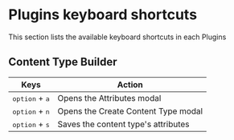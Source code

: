 # Plugins keyboard shortcuts

This section lists the available keyboard shortcuts in each Plugins

## Content Type Builder

| Keys | Action |
| ---- | ------ |
| <kbd>option</kbd> + <kbd>a</kbd> | Opens the Attributes modal |
| <kbd>option</kbd> + <kbd>n</kbd> | Opens the Create Content Type modal |
| <kbd>option</kbd> + <kbd>s</kbd> | Saves the content type's attributes |
